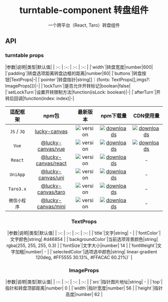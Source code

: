 <div align="center">
  <h1>turntable-component 转盘组件</h1>
  <p>一个跨平台（React, Taro）转盘组件</p>
</div>

<div>
  <h2>API</h2>
  <h3>turntable props</h3>
|参数|说明|类型|默认值|
| :-: | :-: | :-: | :-: |
|`width`|转盘宽度|number|600|
|`padding`|转盘选项距离转盘边框的距离|number|60|
|`buttons`|转盘按钮|TextProps|-|
|`pointer`|转盘指针|string[]｜{fonts: TextProps[],imgs?: ImageProps[]}|-|
|`lockTurn`|是否允许开转标记|boolean|false|
|`setLockTurn`|设置开转限制方法|function(isLock: boolean)|-|
|`afterTurn`|开转后回调|function(index: index)|-|

|适配框架|npm包|最新版本|npm下载量|CDN使用量|
| :-: | :-: | :-: | :-: | :-: |
|`JS` / `JQ`|[lucky-canvas](https://100px.net/usage/js.html)|<img src="https://img.shields.io/npm/v/lucky-canvas?color=%23ffba15&logo=npm&style=flat-square" alt="version" />|<a href="https://www.npmjs.com/package/lucky-canvas" target="_black"><img src="https://img.shields.io/npm/dm/lucky-canvas?color=%23ffba15&logo=npm&style=flat-square" alt="downloads" /></a>|<a href="https://www.jsdelivr.com/package/npm/lucky-canvas" target="_black"><img src="https://data.jsdelivr.com/v1/package/npm/lucky-canvas/badge" alt="downloads" /></a>|
|`Vue`|[@lucky-canvas/vue](https://100px.net/usage/vue.html)|<img src="https://img.shields.io/npm/v/@lucky-canvas/vue?color=%23ffba15&logo=npm&style=flat-square" alt="version" />|<a href="https://www.npmjs.com/package/@lucky-canvas/vue" target="_black"><img src="https://img.shields.io/npm/dm/@lucky-canvas/vue?color=%23ffba15&logo=npm&style=flat-square" alt="downloads" /></a>|<a href="https://www.jsdelivr.com/package/npm/@lucky-canvas/vue" target="_black"><img src="https://data.jsdelivr.com/v1/package/npm/@lucky-canvas/vue/badge" alt="downloads" /></a>|
|`React`|[@lucky-canvas/react](https://100px.net/usage/react.html)|<img src="https://img.shields.io/npm/v/@lucky-canvas/react?color=%23ffba15&logo=npm&style=flat-square" alt="version" />|<a href="https://www.npmjs.com/package/@lucky-canvas/react" target="_black"><img src="https://img.shields.io/npm/dm/@lucky-canvas/react?color=%23ffba15&logo=npm&style=flat-square" alt="downloads" /></a>|-|
|`UniApp`|[@lucky-canvas/uni](https://100px.net/usage/uni.html)|<img src="https://img.shields.io/npm/v/@lucky-canvas/uni?color=%23ffba15&logo=npm&style=flat-square" alt="version" />|<a href="https://www.npmjs.com/package/@lucky-canvas/uni" target="_black"><img src="https://img.shields.io/npm/dm/@lucky-canvas/uni?color=%23ffba15&logo=npm&style=flat-square" alt="downloads" /></a>|-|
|`Taro3.x`|[@lucky-canvas/taro](https://100px.net/usage/taro.html)|<img src="https://img.shields.io/npm/v/@lucky-canvas/taro?color=%23ffba15&logo=npm&style=flat-square" alt="version" />|<a href="https://www.npmjs.com/package/@lucky-canvas/taro" target="_black"><img src="https://img.shields.io/npm/dm/@lucky-canvas/taro?color=%23ffba15&logo=npm&style=flat-square" alt="downloads" /></a>|-|
|`微信小程序`|[@lucky-canvas/mini](https://100px.net/usage/wx.html)|<img src="https://img.shields.io/npm/v/@lucky-canvas/mini?color=%23ffba15&logo=npm&style=flat-square" alt="version" />|<a href="https://www.npmjs.com/package/@lucky-canvas/mini" target="_black"><img src="https://img.shields.io/npm/dm/@lucky-canvas/mini?color=%23ffba15&logo=npm&style=flat-square" alt="downloads" /></a>|-|

</div>

<div align="center">
  <h3>TextProps</h3>
  |参数|说明|类型|默认值|
| :-: | :-: | :-: | :-: |
|`title`|文字|string| - |
|`fontColor`|文字颜色|string| #d46854 |
|`backgroundColor`|当前选项背景颜色|string| rgba(255, 255, 255, 0.3) |
|`fontSize`|文字大小|number| 14 |
|`fontWeight`|文字加粗|number| - |
|`selectedColor`|选项选中颜色|string| linear-gradient 120deg, #FF5555 30.13%, #FFACAC 60.21%)` |
<div>

<div align="center">
  <h3>ImageProps</h3>
  |参数|说明|类型|默认值|
| :-: | :-: | :-: | :-: |
|`src`|指针图片地址|string| - |
|`top`|指针和转盘顶部距离|number| 0 |
|`width`|指针宽度|number| 56 |
|`height`|指针高度|number| 62 |
<div>